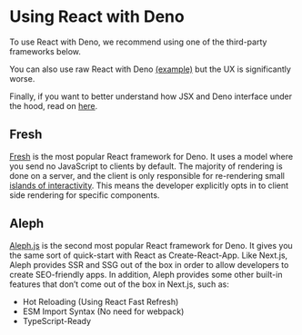 # Using React with Deno

To use React with Deno, we recommend using one of the third-party frameworks
below.

You can also use raw React with Deno
[(example)](https://github.com/denoland/examples/tree/main/with-react) but the
UX is significantly worse.

Finally, if you want to better understand how JSX and Deno interface under the
hood, read on [here](./jsx_dom).

## Fresh

[Fresh](https://fresh.deno.dev/) is the most popular React framework for Deno.
It uses a model where you send no JavaScript to clients by default. The majority
of rendering is done on a server, and the client is only responsible for
re-rendering small
[islands of interactivity](https://jasonformat.com/islands-architecture/). This
means the developer explicitly opts in to client side rendering for specific
components.

## Aleph

[Aleph.js](https://alephjs-alephjs-org-next.deno.dev/docs/get-started) is the
second most popular React framework for Deno. It gives you the same sort of
quick-start with React as Create-React-App. Like Next.js, Aleph provides SSR and
SSG out of the box in order to allow developers to create SEO-friendly apps. In
addition, Aleph provides some other built-in features that don’t come out of the
box in Next.js, such as:

- Hot Reloading (Using React Fast Refresh)
- ESM Import Syntax (No need for webpack)
- TypeScript-Ready
